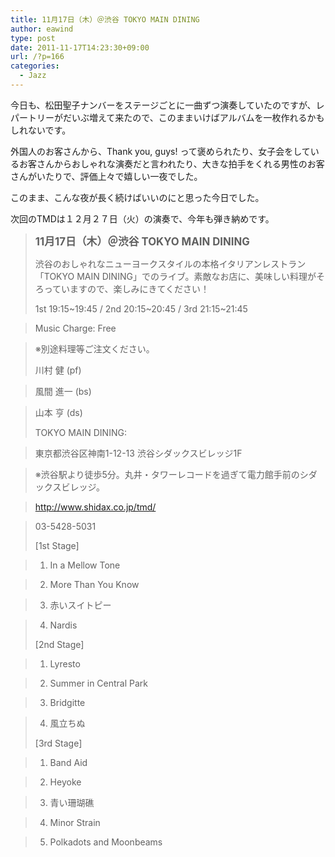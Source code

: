 ```yaml
---
title: 11月17日（木）＠渋谷 TOKYO MAIN DINING
author: eawind
type: post
date: 2011-11-17T14:23:30+09:00
url: /?p=166
categories:
  - Jazz
---
```

今日も、松田聖子ナンバーをステージごとに一曲ずつ演奏していたのですが、レパートリーがだいぶ増えて来たので、このままいけばアルバムを一枚作れるかもしれないです。

外国人のお客さんから、Thank you, guys! って褒められたり、女子会をしているお客さんからおしゃれな演奏だと言われたり、大きな拍手をくれる男性のお客さんがいたりで、評価上々で嬉しい一夜でした。

このまま、こんな夜が長く続けばいいのにと思った今日でした。

次回のTMDは１２月２７日（火）の演奏で、今年も弾き納めです。

> **<big>11月17日（木）＠渋谷 TOKYO MAIN DINING</big>**
>
> 渋谷のおしゃれなニューヨークスタイルの本格イタリアンレストラン「TOKYO MAIN DINING」でのライブ。素敵なお店に、美味しい料理がそろっていますので、楽しみにきてください！
>
> 1st 19:15~19:45 / 2nd 20:15~20:45 / 3rd 21:15~21:45

> Music Charge: Free

> ※別途料理等ご注文ください。
>
> 川村 健 (pf)

> 風間 進一 (bs)

> 山本 亨 (ds)
>
> TOKYO MAIN DINING:

> 東京都渋谷区神南1-12-13 渋谷シダックスビレッジ1F

> ※渋谷駅より徒歩5分。丸井・タワーレコードを過ぎて電力館手前のシダックスビレッジ。

> http://www.shidax.co.jp/tmd/

> 03-5428-5031
>
> [1st Stage]

> 1. In a Mellow Tone

> 2. More Than You Know

> 3. 赤いスイトピー

> 4. Nardis
>
> [2nd Stage]

> 1. Lyresto

> 2. Summer in Central Park

> 3. Bridgitte

> 4. 風立ちぬ
>
> [3rd Stage]

> 1. Band Aid

> 2. Heyoke

> 3. 青い珊瑚礁

> 4. Minor Strain

> 5. Polkadots and Moonbeams
